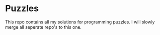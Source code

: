 # Puzzles

This repo contains all my solutions for programming puzzles. I will slowly merge all seperate repo's to this one.